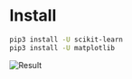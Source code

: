 # Install
```bash
pip3 install -U scikit-learn
pip3 install -U matplotlib
```
![Result](/k-means.png)